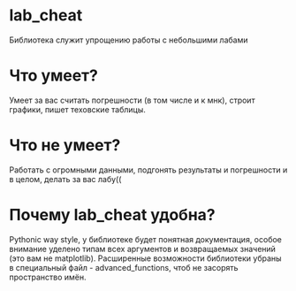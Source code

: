 # lab_cheat
Библиотека служит упрощению работы с небольшими лабами
# Что умеет?
Умеет за вас считать погрешности (в том числе и к мнк), строит графики, пишет теховские таблицы.
# Что не умеет?
Работать с огромными данными, подгонять результаты и погрешности и в целом, делать за вас лабу((
# Почему lab_cheat удобна?
Pythonic way style, у библиотеке будет понятная документация, особое внимание уделено типам всех аргументов и возвращаемых значений (это вам не matplotlib).
Расширенные возможности библиотеки убраны в специальный файл - advanced_functions, чтоб не засорять пространство имён.
